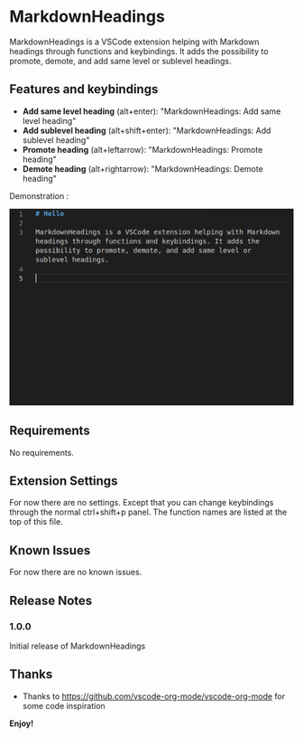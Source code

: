 # MarkdownHeadings

MarkdownHeadings is a VSCode extension helping with Markdown headings through functions and keybindings. It adds the possibility to promote, demote, and add same level or sublevel headings.

## Features and keybindings
- **Add same level heading** (alt+enter): "MarkdownHeadings: Add same level heading"
- **Add sublevel heading** (alt+shift+enter): "MarkdownHeadings: Add sublevel heading"
- **Promote heading** (alt+leftarrow): "MarkdownHeadings: Promote heading"
- **Demote heading** (alt+rightarrow): "MarkdownHeadings: Demote heading"


Demonstration :

![Feature presentation](images/animation.gif)




## Requirements
No requirements.

## Extension Settings
For now there are no settings. Except that you can change keybindings through the normal ctrl+shift+p panel. The function names are listed at the top of this file.

## Known Issues
For now there are no known issues.

## Release Notes

### 1.0.0

Initial release of MarkdownHeadings


## Thanks

* Thanks to https://github.com/vscode-org-mode/vscode-org-mode for some code inspiration

**Enjoy!**
